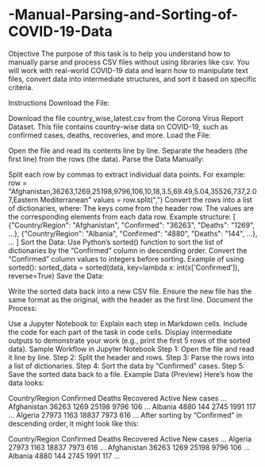 # -Manual-Parsing-and-Sorting-of-COVID-19-Data
Objective
The purpose of this task is to help you understand how to manually parse and process CSV files without using libraries like csv. You will work with real-world COVID-19 data and learn how to manipulate text files, convert data into intermediate structures, and sort it based on specific criteria.

Instructions
Download the File:

Download the file country_wise_latest.csv from the Corona Virus Report Dataset.
This file contains country-wise data on COVID-19, such as confirmed cases, deaths, recoveries, and more.
Load the File:

Open the file and read its contents line by line.
Separate the headers (the first line) from the rows (the data).
Parse the Data Manually:

Split each row by commas to extract individual data points. For example:
row = "Afghanistan,36263,1269,25198,9796,106,10,18,3.5,69.49,5.04,35526,737,2.07,Eastern Mediterranean"
values = row.split(",")
Convert the rows into a list of dictionaries, where:
The keys come from the header row.
The values are the corresponding elements from each data row.
Example structure:
[
    {"Country/Region": "Afghanistan", "Confirmed": "36263", "Deaths": "1269", ...},
    {"Country/Region": "Albania", "Confirmed": "4880", "Deaths": "144", ...},
    ...
]
Sort the Data:
Use Python’s sorted() function to sort the list of dictionaries by the “Confirmed” column in descending order.
Convert the “Confirmed” column values to integers before sorting.
Example of using sorted():
sorted_data = sorted(data, key=lambda x: int(x['Confirmed']), reverse=True)
Save the Data:

Write the sorted data back into a new CSV file.
Ensure the new file has the same format as the original, with the header as the first line.
Document the Process:

Use a Jupyter Notebook to:
Explain each step in Markdown cells.
Include the code for each part of the task in code cells.
Display intermediate outputs to demonstrate your work (e.g., print the first 5 rows of the sorted data).
Sample Workflow in Jupyter Notebook
Step 1: Open the file and read it line by line.
Step 2: Split the header and rows.
Step 3: Parse the rows into a list of dictionaries.
Step 4: Sort the data by “Confirmed” cases.
Step 5: Save the sorted data back to a file.
Example Data (Preview)
Here’s how the data looks:

Country/Region  Confirmed  Deaths  Recovered  Active  New cases  …
Afghanistan     36263      1269    25198      9796    106        …
Albania         4880       144     2745       1991    117        …
Algeria         27973      1163    18837      7973    616        …
After sorting by “Confirmed” in descending order, it might look like this:

Country/Region  Confirmed  Deaths  Recovered  Active  New cases  …
Algeria         27973      1163    18837      7973    616        …
Afghanistan     36263      1269    25198      9796    106        …
Albania         4880       144     2745       1991    117        …
